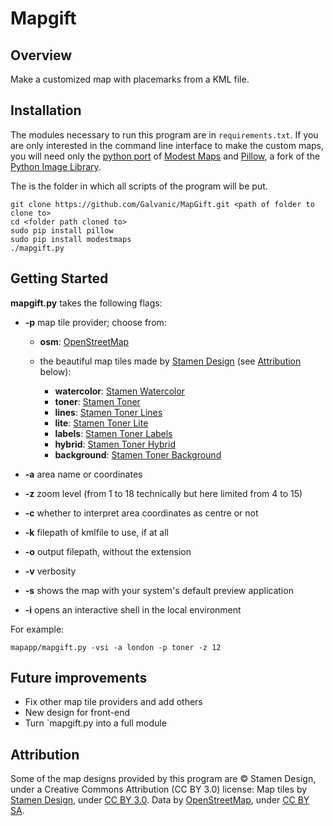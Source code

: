 Mapgift
=======

Overview
--------
Make a customized map with placemarks from a KML file.

Installation
------------
The modules necessary to run this program are in `requirements.txt`. If you are only interested in the command line interface to make the custom maps, you will need only the [python port](https://github.com/stamen/modestmaps-py) of [Modest Maps](https://modestmaps.com) and [Pillow](https://pypi.python.org/pypi/), a fork of the [Python Image Library](https://effbot.org/imagingbook/pil-index.htm).

The <folder to clone to> is the folder in which all scripts of the program will be put.

```shell
git clone https://github.com/Galvanic/MapGift.git <path of folder to clone to>
cd <folder path cloned to>
sudo pip install pillow
sudo pip install modestmaps
./mapgift.py
```

Getting Started
---------------

**mapgift.py** takes the following flags:

- **-p** map tile provider; choose from:

	- **osm**: [OpenStreetMap](http://www.openstreetmap.org/about)
	- the beautiful map tiles made by [Stamen Design](http://stamen.com/) (see [Attribution](#attribution) below):

		- **watercolor**: [Stamen Watercolor](http://maps.stamen.com/watercolor/)
		- **toner**: [Stamen Toner](http://maps.stamen.com/toner/)
		- **lines**: [Stamen Toner Lines](http://maps.stamen.com/toner-lines/)
		- **lite**: [Stamen Toner Lite](http://maps.stamen.com/toner-lite/)
		- **labels**: [Stamen Toner Labels](http://maps.stamen.com/toner-labels/)
		- **hybrid**: [Stamen Toner Hybrid](http://maps.stamen.com/toner-hybrid/)
		- **background**: [Stamen Toner Background](http://maps.stamen.com/toner-background/)

- **-a** area name or coordinates
- **-z** zoom level (from 1 to 18 technically but here limited from 4 to 15)
- **-c** whether to interpret area coordinates as centre or not
- **-k** filepath of kmlfile to use, if at all
- **-o** output filepath, without the extension
- **-v** verbosity
- **-s** shows the map with your system's default preview application
- **-i** opens an interactive shell in the local environment

For example:

```shell
mapapp/mapgift.py -vsi -a london -p toner -z 12
```

Future improvements
-------------------
- Fix other map tile providers and add others
- New design for front-end
- Turn `mapgift.py into a full module


Attribution
-----------
Some of the map designs provided by this program are © Stamen Design, under a Creative Commons Attribution (CC BY 3.0) license:
Map tiles by [Stamen Design](http://stamen.com), under [CC BY 3.0](http://creativecommons.org/licenses/by/3.0).
Data by [OpenStreetMap](http://openstreetmap.org), under [CC BY SA](http://creativecommons.org/licenses/by-sa/3.0).